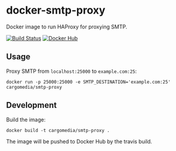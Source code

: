 docker-smtp-proxy
=================
Docker image to run HAProxy for proxying SMTP.  

[![Build Status](https://img.shields.io/travis/cargomedia/docker-smtp-proxy/master.svg)](https://travis-ci.org/cargomedia/docker-smtp-proxy)
[![Docker Hub](https://img.shields.io/badge/Docker_Hub-cargomedia%2Fsmtp--proxy-22b8eb.svg)](https://hub.docker.com/r/cargomedia/smtp-proxy/)

Usage
-----
Proxy SMTP from `localhost:25000` to `example.com:25`:
```
docker run -p 25000:25000 -e SMTP_DESTINATION='example.com:25' cargomedia/smtp-proxy
```

Development
-----------
Build the image:
```
docker build -t cargomedia/smtp-proxy .
```

The image will be pushed to Docker Hub by the travis build.
